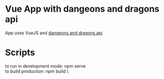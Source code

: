 # Vue App with dangeons and dragons api

App uses VueJS and [dangeons and dragons api](http://www.dnd5eapi.co/)

# Scripts

to run in development mode: npm serve \
to build production: npm build \
